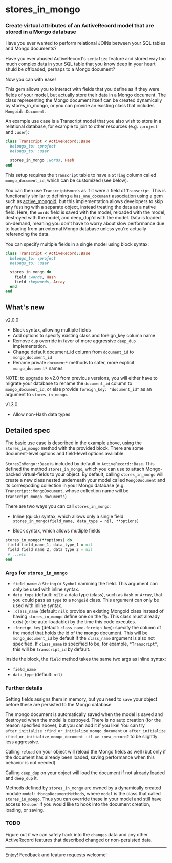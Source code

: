 # stores_in_mongo
### Create virtual attributes of an ActiveRecord model that are stored in a Mongo database

Have you ever wanted to perform relational JOINs between your SQL tables and Mongo documents?

Have you ever abused ActiveRecord's `serialize` feature and stored way too much complex data in your SQL table that you know deep in your heart shuld be offloaded, perhaps to a Mongo document?

Now you can with ease!

This gem allows you to interact with fields that you define as if they were fields of your model, but actually store their data in a Mongo document. The class representing the Mongo document itself can be created dynamically by stores_in_mongo, or you can provide an existing class that includes `Mongoid::Document`.

An example use case is a Transcript model that you also wish to store in a relational database, for example to join to other resources (e.g. `:project` and `:user`):

```ruby
class Transcript < ActiveRecord::Base
  belongs_to: :project
  belongs_to: :user

  stores_in_mongo :words, Hash
end
```

This setup requires the `transcript` table to have a `String` column called `mongo_document_id`, which can be customized (see below).

You can then use `Transcript#words` as if it were a field of `Transcript`. This is functionally similar to defining a `has_one_document` association using a gem such as [active_mongoid](https://github.com/sportngin/active_mongoid), but this implementation allows developers to skip any fussing with a separate object, instead treating the data as a native field. Here, the `words` field is saved with the model, reloaded with the model, destroyed with the model, and deep_dup'd with the model. Data is loaded on-demand, meaning you don't have to worry about slow performance due to loading from an external Mongo database unless you're actually referencing the data.

You can specify multiple fields in a single model using block syntax:

```ruby
class Transcript < ActiveRecord::Base
  belongs_to: :project
  belongs_to: :user

  stores_in_mongo do
    field :words, Hash
    field :keywords, Array
  end
end
```


## What's new

v2.0.0
 - Block syntax, allowing multiple fields
 - Add options to specify existing class and foreign_key column name
 - Remove `dup` override in favor of more aggressive `deep_dup` implementation.
 - Change default document_id column from `document_id` to `mongo_document_id`
 - Rename private `document*` methods to safer, more explicit `mongo_document*` names

 NOTE: to upgrade to v2.0 from previous versions, you will either have to migrate your database to rename the `document_id` column to `mongo_document_id`, or else provide `foreign_key: "document_id"` as an argument to `stores_in_mongo`.

v1.3.0
 - Allow non-Hash data types

## Detailed spec

The basic use case is described in the example above, using the `stores_in_mongo` method with the provided block. There are some document-level options and field-level options available.

`StoresInMongo::Base` is included by default in `ActiveRecord::Base`. This defined the method `stores_in_mongo`, which you can use to attach Mongo-backed virtual-fields to your object. By default, calling `stores_in_mongo` will create a new class nested underneath your model called `MongoDocument` and its correspoding collection in your Mongo database (e.g. `Transcript::MongoDocument`, whose collection name will be `transcript_mongo_documents`)

There are two ways you can call `stores_in_mongo`:
 - Inline (quick) syntax, which allows only a single field
 `stores_in_mongo(field_name, data_type = nil, **options)`

 - Block syntax, which allows mutliple fields
 ```ruby
 stores_in_mongo(**options) do
  field field_name_1, data_type_1 = nil
  field field_name_2, data_type_2 = nil
  # ...etc
 end
 ```

### Args for `stores_in_mongo`
 - `field_name`: a `String` or `Symbol` namining the field. This argument can only be used with inline syntax.
 - `data_type` (default: `nil`): a data type (class), such as `Hash` or `Array`, that you could pass as `type` to a `Mongoid` class. This argument can only be used with inline syntax.
 - `:class_name` (default: `nil`): provide an existing Mongoid class instead of having `stores_in_mongo` define one on the fly. This class must already exist (or be auto-loadable) by the time this code executes.
 - `:foreign_key` (default: `class_name.foreign_key`): specify the column of the model that holds the id of the mongo document. This will be `mongo_document_id` by default if the `class_name` argument is also not specified. If `class_name` is specified to be, for example, `"Transcript"`, this will be `transcript_id` by default.

Inside the block, the `field` method takes the same two args as inline syntax:
 - `field_name`
 - `data_type` (default: `nil`)

### Further details

Setting fields assigns them in memory, but you need to `save` your object before these are persisted to the Mongo database.

The mongo document is automatically saved when the model is saved and destroyed when the model is destroyed. There is no auto creation (for the reason specified above), but you can add it if you like! You can try
`after_initialize :find_or_initialize_mongo_document`
or
`after_initialize :find_or_initialize_mongo_document :if => :new_record?` to be slightly less aggressive.

Calling `reload` on your object will reload the Mongo fields as well (but only if the document has already been loaded, saving performance when this behavior is not needed)

Calling `deep_dup` on your object will load the document if not already loaded and `deep_dup` it.

Methods defined by `stores_in_mongo` are owned by a dynamically created module `model::MongoDocumentMethods`, where `model` is the class that called `stores_in_mongo`. Thus you can override these in your model and still have access to `super` if you would like to hook into the document creation, loading, or saving.

### TODO

Figure out if we can safely hack into the `changes` data and any other ActiveRecord features that described changed or non-persisted data.

---

Enjoy! Feedback and feature requests welcome!
